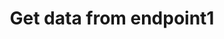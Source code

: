 ---
title: Get data from endpoint1
api:
  file: api.yaml
  operationId: get_endpoint1
hidden: false
---